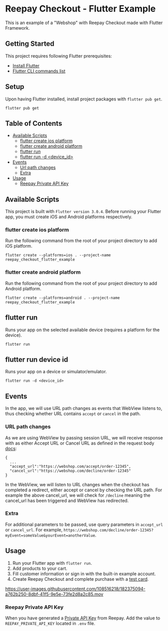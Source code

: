 # Reepay Checkout - Flutter Example

This is an example of a "Webshop" with Reepay Checkout made with Flutter Framework.

## Getting Started

This project requires following Flutter prerequisites:

- [Install Flutter](https://docs.flutter.dev/get-started/install)
- [Flutter CLI commands list](https://docs.flutter.dev/reference/flutter-cli)

## Setup

Upon having Flutter installed, install project packages with `flutter pub get`.

```
flutter pub get
```

## Table of Contents

- [Available Scripts](#available-scripts)
  - [flutter create ios platform](#flutter-create-ios-platform)
  - [flutter create android platform](#flutter-create-android-platform)
  - [flutter run](#flutter-run)
  - [flutter run -d <device_id>](#flutter-run-device-id)
- [Events](#events)
  - [Url path changes](#url-path-changes)
  - [Extra](#extra)
- [Usage](#usage)
  - [Reepay Private API Key](#reepay-private-api-key)

## Available Scripts

This project is built with `Flutter version 3.0.4`. Before running your Flutter app, you must create iOS and Android platforms respectively.

### flutter create ios platform

Run the following command from the root of your project directory to add iOS platform.

```
flutter create --platforms=ios . --project-name reepay_checkout_flutter_example
```

### flutter create android platform

Run the following command from the root of your project directory to add Android platform.

```
flutter create --platforms=android . --project-name reepay_checkout_flutter_example
```

## flutter run

Runs your app on the selected available device (requires a platform for the device).

```
flutter run
```

## flutter run device id

Runs your app on a device or simulator/emulator.

```
flutter run -d <device_id>
```

## Events
In the app, we will use URL path changes as events that WebView listens to, thus checking whether URL contains `accept` or `cancel` in the path. 

### URL path changes
As we are using WebView by passing session URL, we will receive response with as either Accept URL or Cancel URL as defined in the request body [docs](https://docs.reepay.com/reference/createchargesession):
```
{
  ...
  "accept_url":"https://webshop.com/accept/order-12345",
  "cancel_url":"https://webshop.com/decline/order-12345"
}
```
In the WebView, we will listen to URL changes when the checkout has completed a redirect, either accept or cancel by checking the URL path. For example the above cancel_url, we will check for `/decline` meaning the cancel_url has been triggered and WebView has redirected. 

### Extra
For additional parameters to be passed, use query parameters in `accept_url` or `cancel_url`. For example, `https://webshop.com/decline/order-12345?myEvent=someValue&yourEvent=anotherValue`.

## Usage

1. Run your Flutter app with `flutter run`.
2. Add products to your cart.
3. Fill customer information or sign in with the built-in example account.
4. Create Reepay Checkout and complete purchase with a [test card](https://reference.reepay.com/api/#testing).

https://user-images.githubusercontent.com/108516218/182375094-a762b250-8dbf-41f5-9e5e-73fe2d8a2c85.mov

### Reepay Private API Key

When you have generated a [Private API Key](https://app.reepay.com/#/rp/dev/api) from Reepay. Add the value to `REEPAY_PRIVATE_API_KEY` located in `.env` file.

